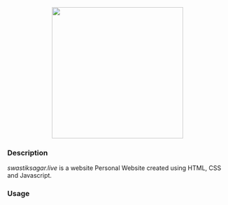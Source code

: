 <div align="middle">
<img height="300" src="https://i.postimg.cc/3xqFZKQm/Screen-Recording-2025-08-04-005518.gif" />
</div>
<div align="left"> <h3>Description</h3></div>
<h><p align="left"> 

*swastiksagar.live* is a website Personal Website created using HTML, CSS and Javascript.</p></h>
<div align="left"> <h3>Usage</h3></div>
